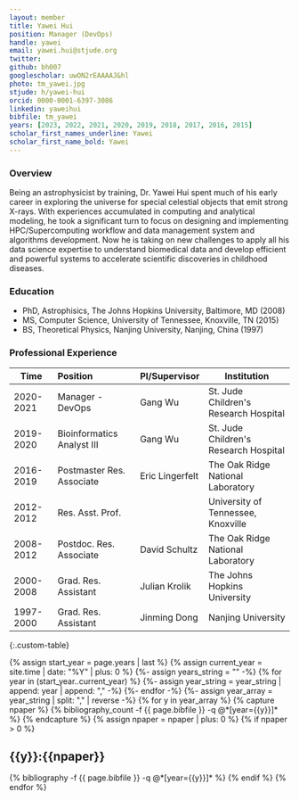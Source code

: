 ```yaml
---
layout: member
title: Yawei Hui
position: Manager (DevOps)
handle: yawei
email: yawei.hui@stjude.org
twitter:
github: bh007
googlescholar: uwON2rEAAAAJ&hl
photo: tm_yawei.jpg
stjude: h/yawei-hui
orcid: 0000-0001-6397-3086
linkedin: yaweihui
bibfile: tm_yawei
years: [2023, 2022, 2021, 2020, 2019, 2018, 2017, 2016, 2015]
scholar_first_names_underline: Yawei
scholar_first_name_bold: Yawei
---
```


### Overview
Being an astrophysicist by training, Dr. Yawei Hui spent much of his early career in exploring the universe for special celestial objects that emit strong X-rays. With experiences accumulated in computing and analytical modeling, he took a significant turn to focus on designing and implementing HPC/Supercomputing workflow and data management system and algorithms development. Now he is taking on new challenges to apply all his data science expertise to understand biomedical data and develop efficient and powerful systems to accelerate scientific discoveries in childhood diseases.


### Education
- PhD, Astrophisics, The Johns Hopkins University, Baltimore, MD (2008)
- MS, Computer Science, University of Tennessee, Knoxville, TN (2015)
- BS, Theoretical Physics, Nanjing University, Nanjing, China (1997)

### Professional Experience

Time        | Position                   | PI/Supervisor   | Institution                           |
----------- | :-----------               | -----------     | -----------                           |
2020-2021   | Manager - DevOps           | Gang Wu         | St. Jude Children's Research Hospital |
2019-2020   | Bioinformatics Analyst III | Gang Wu         | St. Jude Children's Research Hospital |
2016-2019   | Postmaster Res. Associate  | Eric Lingerfelt | The Oak Ridge National Laboratory     |
2012-2012   | Res. Asst. Prof.           |                 | University of Tennessee, Knoxville    |
2008-2012   | Postdoc. Res. Associate    | David Schultz   | The Oak Ridge National Laboratory     |
2000-2008   | Grad. Res. Assistant       | Julian Krolik   | The Johns Hopkins University          |
1997-2000   | Grad. Res. Assistant       | Jinming Dong    | Nanjing University                    |
{:.custom-table}


<div class="publications">
{% assign start_year = page.years | last %}
{% assign current_year = site.time | date: "%Y" | plus: 0 %}
{%- assign years_string = "" -%}
{% for year in (start_year..current_year) %}
    {%- assign year_string = year_string | append: year | append: "," -%}
{%- endfor -%}
{%- assign year_array = year_string | split: "," | reverse -%}
{% for y in year_array %}
  {% capture npaper %}
    {% bibliography_count -f {{ page.bibfile }} -q @*[year={{y}}]* %}
  {% endcapture %}
  {% assign npaper = npaper | plus: 0 %}
  {% if npaper > 0 %}
  <h2 class="year">{{y}}:{{npaper}}</h2>
  {% bibliography -f {{ page.bibfile }} -q @*[year={{y}}]* %}
  {% endif %}
{% endfor %}
</div>
